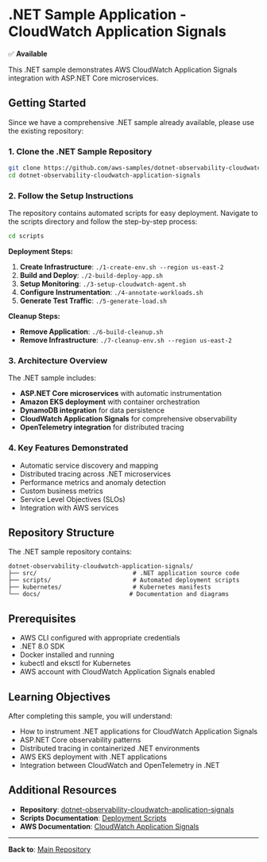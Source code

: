 # .NET Sample Application - CloudWatch Application Signals

✅ **Available**

This .NET sample demonstrates AWS CloudWatch Application Signals integration with ASP.NET Core microservices.

## Getting Started

Since we have a comprehensive .NET sample already available, please use the existing repository:

### 1. Clone the .NET Sample Repository

```bash
git clone https://github.com/aws-samples/dotnet-observability-cloudwatch-application-signals.git
cd dotnet-observability-cloudwatch-application-signals
```

### 2. Follow the Setup Instructions

The repository contains automated scripts for easy deployment. Navigate to the scripts directory and follow the step-by-step process:

```bash
cd scripts
```

**Deployment Steps:**

1. **Create Infrastructure**: `./1-create-env.sh --region us-east-2`
2. **Build and Deploy**: `./2-build-deploy-app.sh`
3. **Setup Monitoring**: `./3-setup-cloudwatch-agent.sh`
4. **Configure Instrumentation**: `./4-annotate-workloads.sh`
5. **Generate Test Traffic**: `./5-generate-load.sh`

**Cleanup Steps:**

- **Remove Application**: `./6-build-cleanup.sh`
- **Remove Infrastructure**: `./7-cleanup-env.sh --region us-east-2`

### 3. Architecture Overview

The .NET sample includes:

- **ASP.NET Core microservices** with automatic instrumentation
- **Amazon EKS deployment** with container orchestration
- **DynamoDB integration** for data persistence
- **CloudWatch Application Signals** for comprehensive observability
- **OpenTelemetry integration** for distributed tracing

### 4. Key Features Demonstrated

- Automatic service discovery and mapping
- Distributed tracing across .NET microservices
- Performance metrics and anomaly detection
- Custom business metrics
- Service Level Objectives (SLOs)
- Integration with AWS services

## Repository Structure

The .NET sample repository contains:

```
dotnet-observability-cloudwatch-application-signals/
├── src/                           # .NET application source code
├── scripts/                       # Automated deployment scripts
├── kubernetes/                    # Kubernetes manifests
└── docs/                         # Documentation and diagrams
```

## Prerequisites

- AWS CLI configured with appropriate credentials
- .NET 8.0 SDK
- Docker installed and running
- kubectl and eksctl for Kubernetes
- AWS account with CloudWatch Application Signals enabled

## Learning Objectives

After completing this sample, you will understand:

- How to instrument .NET applications for CloudWatch Application Signals
- ASP.NET Core observability patterns
- Distributed tracing in containerized .NET environments
- AWS EKS deployment with .NET applications
- Integration between CloudWatch and OpenTelemetry in .NET

## Additional Resources

- **Repository**: [dotnet-observability-cloudwatch-application-signals](https://github.com/aws-samples/dotnet-observability-cloudwatch-application-signals)
- **Scripts Documentation**: [Deployment Scripts](https://github.com/aws-samples/dotnet-observability-cloudwatch-application-signals/tree/main/scripts)
- **AWS Documentation**: [CloudWatch Application Signals](https://docs.aws.amazon.com/AmazonCloudWatch/latest/monitoring/CloudWatch-Application-Signals.html)

---

**Back to**: [Main Repository](../README.md)